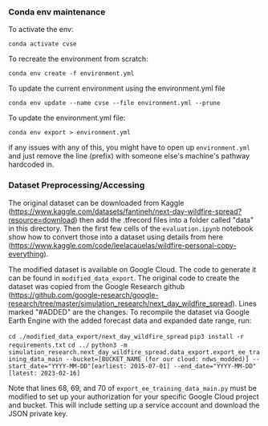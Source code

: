 ### Conda env maintenance

To activate the env:

```
conda activate cvse
```

To recreate the environment from scratch:

```
conda env create -f environment.yml
```

To update the current environment using the environment.yml file

```
conda env update --name cvse --file environment.yml --prune
```


To update the environment.yml file:

```
conda env export > environment.yml
```

if any issues with any of this, you might have to open up ```environment.yml``` and just remove the line (prefix) with someone else's machine's pathway hardcoded in. 

### Dataset Preprocessing/Accessing

The original dataset can be downloaded from Kaggle (https://www.kaggle.com/datasets/fantineh/next-day-wildfire-spread?resource=download) then add the .tfrecord files into a folder called "data" in this directory. Then the first few cells of the ```evaluation.ipynb``` notebook show how to convert those into a dataset using details from here (https://www.kaggle.com/code/leelacauelas/wildfire-personal-copy-everything). 

The modified dataset is available on Google Cloud. The code to generate it can be found in ```modified_data_export```. The original code to create the dataset was copied from the Google Research github (https://github.com/google-research/google-research/tree/master/simulation_research/next_day_wildfire_spread). Lines marked "#ADDED" are the changes. To recompile the dataset via Google Earth Engine with the added forecast data and expanded date range, run:

```cd ./modified_data_export/next_day_wildfire_spread```
```pip3 install -r requirements.txt```
```cd ../```
```python3 -m simulation_research.next_day_wildfire_spread.data_export.export_ee_training_data_main --bucket=[BUCKET_NAME (for our cloud: ndws_modded)] --start_date="YYYY-MM-DD"[earliest: 2015-07-01] --end_date="YYYY-MM-DD"[latest: 2023-02-16]```

Note that lines 68, 69, and 70 of ```export_ee_training_data_main.py``` must be modified to set up your authorization for your specific Google Cloud project and bucket. This will include setting up a service account and download the JSON private key.
